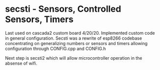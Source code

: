 # secsti - Sensors, Controlled Sensors, Timers

Last used on cascada2 custom board 4/20/20. Implemented custom code in general configuration. Secsti was a rewrite of esp8266 codebase concentrating on generalizing numbers or sensors and timers allowing configuration through CONFIG.cpp and CONFIG.h

Next step is secsti2 which will allow microcontroller operation in the absense of wifi.